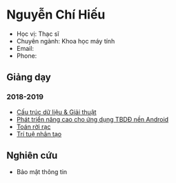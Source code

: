 # Nguyễn Chí Hiếu

- Học vị: Thạc sĩ
- Chuyên ngành: Khoa học máy tính
- Email:
- Phone: 

## Giảng dạy

### 2018-2019

- [Cấu trúc dữ liệu & Giải thuật](https://hieuchnguyen.github.io/teaching/data-structures-algorithms)
- [Phát triển nâng cao cho ứng dụng TBDĐ nền Android](https://hieuchnguyen.github.io/teaching/android-advanced)
- [Toán rời rạc](https://hieuchnguyen.github.io/teaching/discrete-mathematics)
- [Trí tuệ nhân tạo](https://hieuchnguyen.github.io/teaching/artificial-intelligence)

## Nghiên cứu

- Bảo mật thông tin

